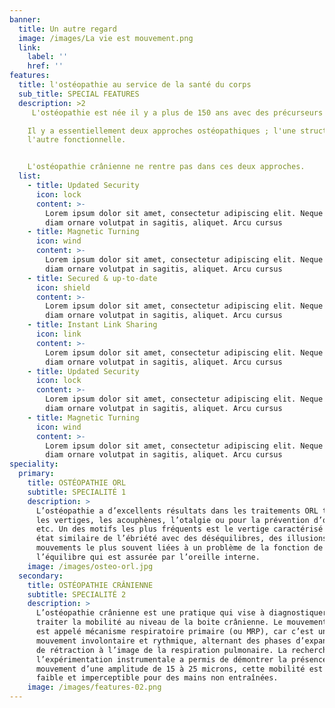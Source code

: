 ```yaml
---
banner:
  title: Un autre regard
  image: /images/La vie est mouvement.png
  link:
    label: ''
    href: ''
features:
  title: l'ostéopathie au service de la santé du corps
  sub_title: SPECIAL FEATURES
  description: >2
     L'ostéopathie est née il y a plus de 150 ans avec des précurseurs comme Still, Sutherland, Frymann et n'a cessé d'évoluer au cours de toutes ces années, comme aujourd'hui, dans des domaines d'ailleurs très inattendus.

    Il y a essentiellement deux approches ostéopathiques ; l'une structurelle,
    l'autre fonctionnelle.


    L'ostéopathie crânienne ne rentre pas dans ces deux approches.
  list:
    - title: Updated Security
      icon: lock
      content: >-
        Lorem ipsum dolor sit amet, consectetur adipiscing elit. Neque enim id
        diam ornare volutpat in sagitis, aliquet. Arcu cursus
    - title: Magnetic Turning
      icon: wind
      content: >-
        Lorem ipsum dolor sit amet, consectetur adipiscing elit. Neque enim id
        diam ornare volutpat in sagitis, aliquet. Arcu cursus
    - title: Secured & up-to-date
      icon: shield
      content: >-
        Lorem ipsum dolor sit amet, consectetur adipiscing elit. Neque enim id
        diam ornare volutpat in sagitis, aliquet. Arcu cursus
    - title: Instant Link Sharing
      icon: link
      content: >-
        Lorem ipsum dolor sit amet, consectetur adipiscing elit. Neque enim id
        diam ornare volutpat in sagitis, aliquet. Arcu cursus
    - title: Updated Security
      icon: lock
      content: >-
        Lorem ipsum dolor sit amet, consectetur adipiscing elit. Neque enim id
        diam ornare volutpat in sagitis, aliquet. Arcu cursus
    - title: Magnetic Turning
      icon: wind
      content: >-
        Lorem ipsum dolor sit amet, consectetur adipiscing elit. Neque enim id
        diam ornare volutpat in sagitis, aliquet. Arcu cursus
speciality:
  primary:
    title: OSTÉOPATHIE ORL
    subtitle: SPECIALITÉ 1
    description: >
      L’ostéopathie a d’excellents résultats dans les traitements ORL tels que
      les vertiges, les acouphènes, l’otalgie ou pour la prévention d’otites,
      etc. Un des motifs les plus fréquents est le vertige caractérisé par un
      état similaire de l’ébriété avec des déséquilibres, des illusions de
      mouvements le plus souvent liées à un problème de la fonction de
      l’équilibre qui est assurée par l’oreille interne.
    image: /images/osteo-orl.jpg
  secondary:
    title: OSTÉOPATHIE CRÂNIENNE
    subtitle: SPECIALITÉ 2
    description: >
      L’ostéopathie crânienne est une pratique qui vise à diagnostiquer et à
      traiter la mobilité au niveau de la boite crânienne. Le mouvement présent
      est appelé mécanisme respiratoire primaire (ou MRP), car c’est un
      mouvement involontaire et rythmique, alternant des phases d’expansion et
      de rétraction à l’image de la respiration pulmonaire. La recherche par
      l’expérimentation instrumentale a permis de démontrer la présence d’un
      mouvement d’une amplitude de 15 à 25 microns, cette mobilité est donc très
      faible et imperceptible pour des mains non entraînées.
    image: /images/features-02.png
---
```






